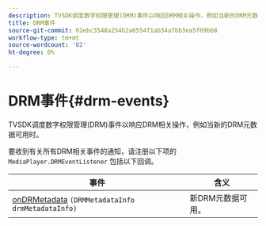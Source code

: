 ```yaml
---
description: TVSDK调度数字权限管理(DRM)事件以响应DRM相关操作，例如当新的DRM元数据可用时。
title: DRM事件
source-git-commit: 02ebc3548a254b2a6554f1ab34afbb3ea5f09bb8
workflow-type: tm+mt
source-wordcount: '82'
ht-degree: 0%

---
```


# DRM事件{#drm-events}

TVSDK调度数字权限管理(DRM)事件以响应DRM相关操作，例如当新的DRM元数据可用时。

要收到有关所有DRM相关事件的通知，请注册以下项的 `MediaPlayer.DRMEventListener` 包括以下回调。

| 事件 | 含义 |
|---|---|
| [onDRMetadata](https://help.adobe.com/en_US/primetime/api/psdk/javadoc_1.4/com/adobe/mediacore/MediaPlayer.DRMEventListener.html#onDRMMetadata(DRMMetadataInfo)) `(DRMMetadataInfo drmMetadataInfo)` | 新DRM元数据可用。 |
